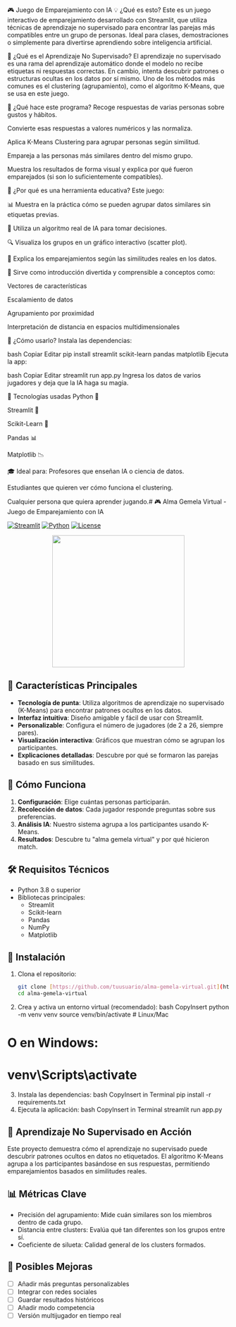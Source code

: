 🎮 Juego de Emparejamiento con IA
💡 ¿Qué es esto?
Este es un juego interactivo de emparejamiento desarrollado con Streamlit, que utiliza técnicas de aprendizaje no supervisado para encontrar las parejas más compatibles entre un grupo de personas. Ideal para clases, demostraciones o simplemente para divertirse aprendiendo sobre inteligencia artificial.

🧠 ¿Qué es el Aprendizaje No Supervisado?
El aprendizaje no supervisado es una rama del aprendizaje automático donde el modelo no recibe etiquetas ni respuestas correctas. En cambio, intenta descubrir patrones o estructuras ocultas en los datos por sí mismo. Uno de los métodos más comunes es el clustering (agrupamiento), como el algoritmo K-Means, que se usa en este juego.

🧪 ¿Qué hace este programa?
Recoge respuestas de varias personas sobre gustos y hábitos.

Convierte esas respuestas a valores numéricos y las normaliza.

Aplica K-Means Clustering para agrupar personas según similitud.

Empareja a las personas más similares dentro del mismo grupo.

Muestra los resultados de forma visual y explica por qué fueron emparejados (si son lo suficientemente compatibles).

🧭 ¿Por qué es una herramienta educativa?
Este juego:

📊 Muestra en la práctica cómo se pueden agrupar datos similares sin etiquetas previas.

🤖 Utiliza un algoritmo real de IA para tomar decisiones.

🔍 Visualiza los grupos en un gráfico interactivo (scatter plot).

💬 Explica los emparejamientos según las similitudes reales en los datos.

🧠 Sirve como introducción divertida y comprensible a conceptos como:

Vectores de características

Escalamiento de datos

Agrupamiento por proximidad

Interpretación de distancia en espacios multidimensionales

🚀 ¿Cómo usarlo?
Instala las dependencias:

bash
Copiar
Editar
pip install streamlit scikit-learn pandas matplotlib
Ejecuta la app:

bash
Copiar
Editar
streamlit run app.py
Ingresa los datos de varios jugadores y deja que la IA haga su magia.

🧩 Tecnologías usadas
Python 🐍

Streamlit 🎈

Scikit-Learn 🤖

Pandas 📊

Matplotlib 📉

🎓 Ideal para:
Profesores que enseñan IA o ciencia de datos.

Estudiantes que quieren ver cómo funciona el clustering.

Cualquier persona que quiera aprender jugando.# 🎮 Alma Gemela Virtual - Juego de Emparejamiento con IA

[![Streamlit](https://img.shields.io/badge/Streamlit-FF4B4B?style=for-the-badge&logo=Streamlit&logoColor=white)](https://streamlit.io/)
[![Python](https://img.shields.io/badge/Python-3.8+-blue?style=for-the-badge&logo=python&logoColor=white)](#)
[![License](https://img.shields.io/badge/License-MIT-green.svg?style=for-the-badge)](#)

<div align="center">
  <img src="https://media.giphy.com/media/v1.Y2lkPTc5MGI3NjExcG9uZ2FjY2VtYW5pY2NpZ2VvYjJtY3VrMWw1Y2VjZ2VtZ3B5dCZlcD12MV9pbnRlcm5hbF9naWZfYnlfaWQmY3Q9Zw/3o7TKrQlfBvV6Xgd2w/giphy.gif" width="300">
</div>

## 🌟 Características Principales

- **Tecnología de punta**: Utiliza algoritmos de aprendizaje no supervisado (K-Means) para encontrar patrones ocultos en los datos.
- **Interfaz intuitiva**: Diseño amigable y fácil de usar con Streamlit.
- **Personalizable**: Configura el número de jugadores (de 2 a 26, siempre pares).
- **Visualización interactiva**: Gráficos que muestran cómo se agrupan los participantes.
- **Explicaciones detalladas**: Descubre por qué se formaron las parejas basado en sus similitudes.

## 🚀 Cómo Funciona

1. **Configuración**: Elige cuántas personas participarán.
2. **Recolección de datos**: Cada jugador responde preguntas sobre sus preferencias.
3. **Análisis IA**: Nuestro sistema agrupa a los participantes usando K-Means.
4. **Resultados**: Descubre tu "alma gemela virtual" y por qué hicieron match.

## 🛠️ Requisitos Técnicos

- Python 3.8 o superior
- Bibliotecas principales:
  - Streamlit
  - Scikit-learn
  - Pandas
  - NumPy
  - Matplotlib

## 🚀 Instalación

1. Clona el repositorio:
   ```bash
   git clone [https://github.com/tuusuario/alma-gemela-virtual.git](https://github.com/tuusuario/alma-gemela-virtual.git)
   cd alma-gemela-virtual
2. Crea y activa un entorno virtual (recomendado):
bash
CopyInsert
python -m venv venv
source venv/bin/activate  # Linux/Mac
# O en Windows:
# venv\Scripts\activate
3. Instala las dependencias:
bash
CopyInsert in Terminal
pip install -r requirements.txt
4. Ejecuta la aplicación:
bash
CopyInsert in Terminal
streamlit run app.py

## 🎯 Aprendizaje No Supervisado en Acción
Este proyecto demuestra cómo el aprendizaje no supervisado puede descubrir patrones ocultos en datos no etiquetados. El algoritmo K-Means agrupa a los participantes basándose en sus respuestas, permitiendo emparejamientos basados en similitudes reales.

## 📊 Métricas Clave
- Precisión del agrupamiento: Mide cuán similares son los miembros dentro de cada grupo.
- Distancia entre clusters: Evalúa qué tan diferentes son los grupos entre sí.
- Coeficiente de silueta: Calidad general de los clusters formados.

## 🌈 Posibles Mejoras
- [ ] Añadir más preguntas personalizables
- [ ] Integrar con redes sociales
- [ ] Guardar resultados históricos
- [ ] Añadir modo competencia
- [ ] Versión multijugador en tiempo real